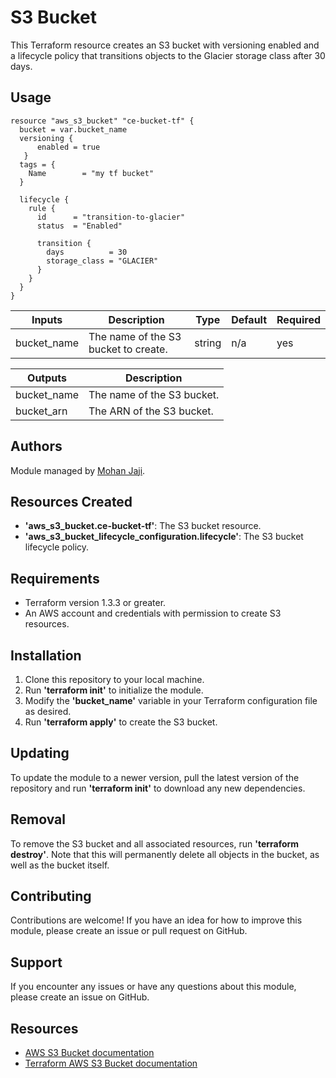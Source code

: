 # S3 Bucket

This Terraform resource creates an S3 bucket with versioning enabled and a lifecycle policy that transitions objects to the Glacier storage class after 30 days.

## Usage

```
resource "aws_s3_bucket" "ce-bucket-tf" {
  bucket = var.bucket_name
  versioning {
      enabled = true
   }
  tags = {
    Name        = "my tf bucket"
  }

  lifecycle {
    rule {
      id      = "transition-to-glacier"
      status  = "Enabled"

      transition {
        days          = 30
        storage_class = "GLACIER"
      }
    }
  }
}

```




| Inputs       | Description                                | Type   | Default | Required |
|--------------|--------------------------------------------|--------|---------|----------|
| bucket_name  | The name of the S3 bucket to create.        | string | n/a     | yes      |

| Outputs      | Description               |
|--------------|---------------------------|
| bucket_name  | The name of the S3 bucket. |
| bucket_arn   | The ARN of the S3 bucket.  |


## Authors
Module managed by [Mohan Jaji](https://git.cloudavise.com/mohanjaji).

## Resources Created
- **'aws_s3_bucket.ce-bucket-tf'**: The S3 bucket resource.
- **'aws_s3_bucket_lifecycle_configuration.lifecycle'**: The S3 bucket lifecycle policy.

## Requirements
- Terraform version 1.3.3 or greater.
- An AWS account and credentials with permission to create S3 resources.

## Installation
1. Clone this repository to your local machine.
2. Run **'terraform init'** to initialize the module.
3. Modify the **'bucket_name'** variable in your Terraform configuration file as desired.
4. Run **'terraform apply'** to create the S3 bucket.

## Updating
To update the module to a newer version, pull the latest version of the repository and run **'terraform init'** to download any new dependencies.

## Removal
To remove the S3 bucket and all associated resources, run **'terraform destroy'**. Note that this will permanently delete all objects in the bucket, as well as the bucket itself.

## Contributing
Contributions are welcome! If you have an idea for how to improve this module, please create an issue or pull request on GitHub.

## Support
If you encounter any issues or have any questions about this module, please create an issue on GitHub.

## Resources
- [AWS S3 Bucket documentation](https://docs.aws.amazon.com/s3/index.html)
- [Terraform AWS S3 Bucket documentation](https://registry.terraform.io/providers/hashicorp/aws/latest/docs/resources/s3_bucket)

